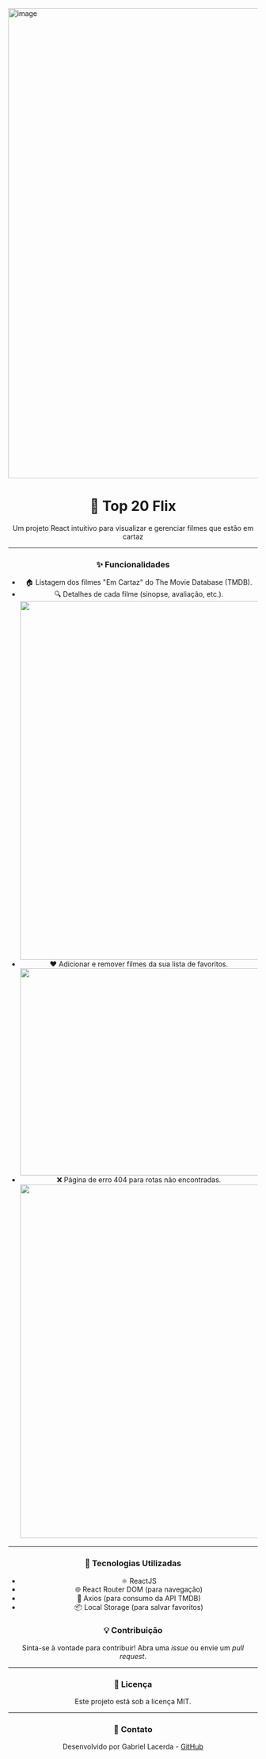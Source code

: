 <img width="1349" height="948" alt="image" src="https://github.com/user-attachments/assets/7634b866-66c2-4c7f-8c03-e8cb73c6518e" />




<div align="center">
  <h1>🍿 Top 20 Flix</h1>
  <p>Um projeto React intuitivo para visualizar e gerenciar filmes que estão em cartaz</p>

  ---

  <h3>✨ Funcionalidades</h3>
  
  <ul>
    <li>🏠 Listagem dos filmes "Em Cartaz" do The Movie Database (TMDB).</li>
    <li>🔍 Detalhes de cada filme (sinopse, avaliação, etc.).</li>
    <img width="1370" height="723" alt="image" src="https://github.com/user-attachments/assets/e9d4c2fc-12d2-4da7-a160-313f2f9b68f2" />
    <li>❤️ Adicionar e remover filmes da sua lista de favoritos.</li>
    <img width="1244" height="418" alt="image" src="https://github.com/user-attachments/assets/6e73b69b-8ce6-439a-82fb-73c5642be8b1" />
    <li>❌ Página de erro 404 para rotas não encontradas.
    <img width="1374" height="713" alt="image" src="https://github.com/user-attachments/assets/40e445f4-787d-4b68-9335-3d922b4b859d" />
</li>
  </ul>

  ---

  <h3>🚀 Tecnologias Utilizadas</h3>
  
  <ul>
    <li>⚛️ ReactJS</li>
    <li>🌐 React Router DOM (para navegação)</li>
    <li>💾 Axios (para consumo da API TMDB)</li>
    <li>📦 Local Storage (para salvar favoritos)</li>
  </ul>

 
  <h3>💡 Contribuição</h3>
  <p>Sinta-se à vontade para contribuir! Abra uma <i>issue</i> ou envie um <i>pull request</i>.</p>

  ---

  <h3>📄 Licença</h3>
  <p>Este projeto está sob a licença MIT.</p>

  ---

  <h3>📧 Contato</h3>
  <p>Desenvolvido por Gabriel Lacerda - <a href="https://github.com/lacerdagb" target="_blank">GitHub</a></p>

</div>

